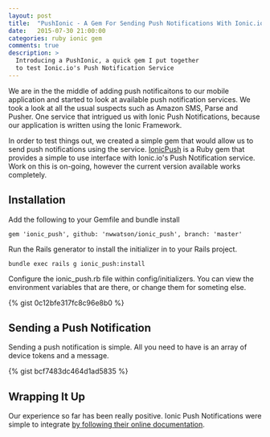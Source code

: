 ```yaml
---
layout: post
title:  "PushIonic - A Gem For Sending Push Notifications With Ionic.io"
date:   2015-07-30 21:00:00
categories: ruby ionic gem
comments: true
description: >
  Introducing a PushIonic, a quick gem I put together
  to test Ionic.io's Push Notification Service
---
```


We are in the the middle of adding push notificaitons to our mobile application
and started to look at available push notification services. We took a look
at all the usual suspects such as Amazon SMS, Parse and Pusher. One service
that intrigued us with Ionic Push Notifications, because our application is
written using the Ionic Framework.

<!--more-->

In order to test things out, we created a simple gem that would allow us to
send push notifications using the service. [IonicPush](https://github.com/nwwatson/ionic_push) is a Ruby gem that provides
a simple to use interface with Ionic.io's Push Notification service. Work on this
is on-going, however the current version available works completely.

## Installation

Add the following to your Gemfile and bundle install

```
gem 'ionic_push', github: 'nwwatson/ionic_push', branch: 'master'
```

Run the Rails generator to install the initializer in to your Rails project.

```
bundle exec rails g ionic_push:install
```

Configure the ionic_push.rb file within config/initializers. You can view the environment
variables that are there, or change them for someting else.

{% gist 0c12bfe317fc8c96e8b0 %}

## Sending a Push Notification

Sending a push notification is simple. All you need to have is an array of device tokens and a message.


{% gist bcf7483dc464d1ad5835 %}

## Wrapping It Up

Our experience so far has been really positive. Ionic Push Notifications were simple to integrate
[by following their online documentation](http://docs.ionic.io/v1.0/docs/push-from-scratch).
